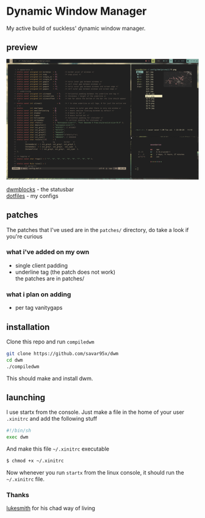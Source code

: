 # Dynamic Window Manager
My active build of suckless' dynamic window manager.  
## preview
![preview](.assets/sky.png)  

[dwmblocks](https://github.com/savar95x/dwmblocks) - the statusbar  
[dotfiles](https://github.com/savar95x/dotfiles) - my configs

<!--[reddit post](https://www.reddit.com/r/unixporn/comments/15sh6yw/dwm_dream_of_the_endless/)  -->
## patches
The patches that I've used are in the `patches/` directory, do take a look if you're curious  
### what i've added on my own
- single client padding  
- underline tag (the patch does not work)  
the patches are in patches/  
### what i plan on adding
- per tag vanitygaps  

## installation
Clone this repo and run `compiledwm`
```bash
git clone https://github.com/savar95x/dwm
cd dwm
./compiledwm
```  
This should make and install dwm.  

## launching
I use startx from the console. Just make a file in the home of your user `.xinitrc` and add the following stuff
```bash
#!/bin/sh
exec dwm
```  
And make this file `~/.xinitrc` executable  
```bash
$ chmod +x ~/.xinitrc
```  
Now whenever you run `startx` from the linux console, it should run the `~/.xinitrc` file.  

### Thanks
[lukesmith](https://lukesmith.xyz) for his chad way of living
